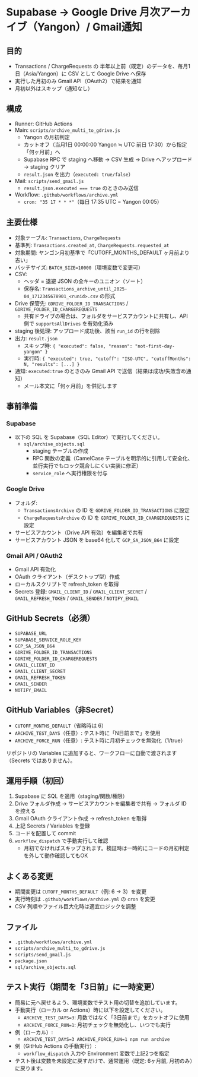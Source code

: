 # Supabase → Google Drive 月次アーカイブ（Yangon）/ Gmail通知

## 目的
- Transactions / ChargeRequests の 半年以上前（既定）のデータを、毎月1日（Asia/Yangon）に CSV として Google Drive へ保存
- 実行した月初のみ Gmail API（OAuth2）で結果を通知
- 月初以外はスキップ（通知なし）

## 構成
- Runner: GitHub Actions
- Main: `scripts/archive_multi_to_gdrive.js`
  - Yangon の月初判定
  - カットオフ（当月1日 00:00:00 Yangon ≒ UTC 前日 17:30）から指定「何ヶ月前」へ
  - Supabase RPC で staging へ移動 → CSV 生成 → Drive へアップロード → staging クリア
  - `result.json` を出力（`executed: true/false`）
- Mail: `scripts/send_gmail.js`
  - `result.json.executed === true` のときのみ送信
- Workflow: `.github/workflows/archive.yml`
  - `cron: "35 17 * * *"`（毎日 17:35 UTC = Yangon 00:05）

## 主要仕様
- 対象テーブル: `Transactions`, `ChargeRequests`
- 基準列: `Transactions.created_at`, `ChargeRequests.requested_at`
- 対象期間: ヤンゴン月初基準で「CUTOFF_MONTHS_DEFAULT ヶ月前より古い」
- バッチサイズ: `BATCH_SIZE=10000`（環境変数で変更可）
- CSV:
  - ヘッダ = 退避 JSON の全キーのユニオン（ソート）
  - 保存名: `Transactions_archive_until_2025-04_1712345678901_<runid>.csv` の形式
- Drive 保管先: `GDRIVE_FOLDER_ID_TRANSACTIONS` / `GDRIVE_FOLDER_ID_CHARGEREQUESTS`
  - 共有ドライブの場合は、フォルダをサービスアカウントに共有し、API 側で `supportsAllDrives` を有効化済み
- staging 後処理: アップロード成功後、該当 `run_id` の行を削除
- 出力: `result.json`
  - スキップ時: `{ "executed": false, "reason": "not-first-day-yangon" }`
  - 実行時: `{ "executed": true, "cutoff": "ISO-UTC", "cutoffMonths": N, "results": [...] }`
- 通知: `executed:true` のときのみ Gmail API で送信（結果は成功/失敗含め通知）
  - メール本文に「何ヶ月前」を併記します

## 事前準備

### Supabase
- 以下の SQL を Supabase（SQL Editor）で実行してください。
  - `sql/archive_objects.sql`
    - staging テーブルの作成
    - RPC 関数の定義（CamelCase テーブルを明示的に引用して安全化、並行実行でもロック競合しにくい実装に修正）
    - `service_role` へ実行権限を付与

### Google Drive
- フォルダ:
  - `TransactionsArchive` の ID を `GDRIVE_FOLDER_ID_TRANSACTIONS` に設定
  - `ChargeRequestsArchive` の ID を `GDRIVE_FOLDER_ID_CHARGEREQUESTS` に設定
- サービスアカウント（Drive API 有効）を編集者で共有
- サービスアカウント JSON を base64 化して `GCP_SA_JSON_B64` に設定

### Gmail API / OAuth2
- Gmail API 有効化
- OAuth クライアント（デスクトップ型）作成
- ローカルスクリプトで refresh_token を取得
- Secrets 登録: `GMAIL_CLIENT_ID` / `GMAIL_CLIENT_SECRET` / `GMAIL_REFRESH_TOKEN` / `GMAIL_SENDER` / `NOTIFY_EMAIL`

## GitHub Secrets（必須）
- `SUPABASE_URL`
- `SUPABASE_SERVICE_ROLE_KEY`
- `GCP_SA_JSON_B64`
- `GDRIVE_FOLDER_ID_TRANSACTIONS`
- `GDRIVE_FOLDER_ID_CHARGEREQUESTS`
- `GMAIL_CLIENT_ID`
- `GMAIL_CLIENT_SECRET`
- `GMAIL_REFRESH_TOKEN`
- `GMAIL_SENDER`
- `NOTIFY_EMAIL`

## GitHub Variables（非Secret）
- `CUTOFF_MONTHS_DEFAULT`（省略時は 6）
- `ARCHIVE_TEST_DAYS`（任意）: テスト時に「N日前まで」を使用
- `ARCHIVE_FORCE_RUN`（任意）: テスト時に月初チェックを無効化（1/true）

リポジトリの Variables に追加すると、ワークフローに自動で渡されます（Secrets ではありません）。

## 運用手順（初回）
1. Supabase に SQL を適用（staging/関数/権限）
2. Drive フォルダ作成 → サービスアカウントを編集者で共有 → フォルダ ID を控える
3. Gmail OAuth クライアント作成 → refresh_token を取得
4. 上記 Secrets / Variables を登録
5. コードを配置して commit
6. `workflow_dispatch` で手動実行して確認
   - 月初でなければスキップされます。検証時は一時的にコードの月初判定を外して動作確認してもOK

## よくある変更
- 期間変更は `CUTOFF_MONTHS_DEFAULT`（例: 6 → 3）を変更
- 実行時刻は `.github/workflows/archive.yml` の `cron` を変更
- CSV 列順やファイル巨大化時は適宜ロジックを調整

## ファイル
- `.github/workflows/archive.yml`
- `scripts/archive_multi_to_gdrive.js`
- `scripts/send_gmail.js`
- `package.json`
- `sql/archive_objects.sql`


## テスト実行（期間を「3日前」に一時変更）
- 簡易に元へ戻せるよう、環境変数でテスト用の切替を追加しています。
- 手動実行（ローカル or Actions）時に以下を設定してください。
  - `ARCHIVE_TEST_DAYS=3`: 月数ではなく「3日前まで」をカットオフに使用
  - `ARCHIVE_FORCE_RUN=1`: 月初チェックを無効化し、いつでも実行
- 例（ローカル）:
  - `ARCHIVE_TEST_DAYS=3 ARCHIVE_FORCE_RUN=1 npm run archive`
- 例（GitHub Actions の手動実行）:
  - `workflow_dispatch` 入力や Environment 変数で上記2つを指定
- テスト後は変数を未設定に戻すだけで、通常運用（既定: 6ヶ月前, 月初のみ）に戻ります。
